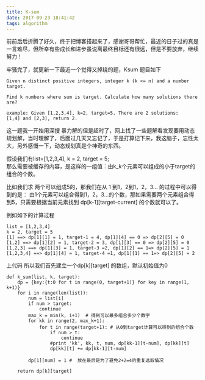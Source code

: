 ```yaml
---
title: K-sum
date: 2017-09-23 18:41:42
tags: algorithm
---
```

前前后后折腾了好久，终于把博客搭起来了，感谢哥哥帮忙，最近的日子过的真是一言难尽，但所幸有些成长和进步虽说离最终目标还有很远，但是不要放弃，继续努力！

牢骚完了，就更新一下最近一个觉得又掉绕的题，Ksum
题目如下
```
Given n distinct positive integers, integer k (k <= n) and a number target.

Find k numbers where sum is target. Calculate how many solutions there are?

example: Given [1,2,3,4], k=2, target=5. There are 2 solutions:
[1,4] and [2,3], return 2.
```
<!--more-->

这一题我一开始用深搜 暴力解的但是超时了，网上找了一些题解看发现要用动态规划解，当时理解了，后面过几天又忘记了，于是打算记下来，我这脑子，忘性太大，另外感慨一下，动态规划真是个神奇的东西。

假设我们有list=[1,2,3,4], k = 2, target = 5;   
那么需要被缓存的内容，是这样的一组值：由k_k个元素可以组成的小于target的组合的个数。    

比如我们求 两个可以组成5的，那我们在从 1 到1，2到1，2，3... 的过程中可以得到的是： 由1个元素可以组合得到1，2，3...的个数，那如果需要两个元素组合得到5，只需要根据当前元素找到 dp[k-1][target-current] 的个数就可以了。

例如如下的计算过程
```
list = [1,2,3,4]
k = 2, target = 5
[1] ==> dp[1][1] = 1, target-1 = 4, dp[1][4] == 0 => dp[2][5] = 0
[1,2] ==> dp[1][2] = 1, target-2 = 3, dp[1][3] == 0 => dp[2][5] = 0
[1,2,3] ==> dp[1][3] = 1, target-3 =2, dp[1][2] == 1=> dp[2][5] = 1
[1,2,3,4] ==> dp[1][4] = 1, target-4 =1, dp[1][1] == 1=> dp[2][5] = 2
```
上代码
所以我们首先建立一个dp[k][target] 的数组，默认初始值为0
```
def k_sum(list, k, target):
    dp = {key:{t:0 for t in range(0, target+1)} for key in range(1, k+1)}
    for i in range(len(list)):
        num = list[i]
        if num > target:
            continue
        max_k = min(k, i+1)  # 得到可以最多组合多少个数字   
        for kk in range(2, max_k+1): 
            for t in range(target+1): # 从0到target计算可以得到的组合个数
                if num > t:
                    continue
                #print 'kk', kk, t, num, dp[kk-1][t-num], dp[kk][t]
                dp[kk][t] += dp[kk-1][t-num]

        dp[1][num] = 1 #  放在最后是为了避免2+2=4的重复选取情况

    return dp[k][target]
```
